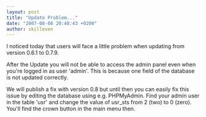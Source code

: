 ```yaml
---
layout: post
title: "Update Problem..."
date: "2007-08-08 20:48:43 +0200"
author: skilleven
---
```


I noticed today that users will face a little problem when updating from version 0.6.1 to 0.7.9.

After the Update you will not be able to access the admin panel even when you're logged in as user 'admin'.
This is because one field of the database is not updated correctly.

We will publish a fix with version 0.8 but until then you can easily fix this issue by editing the database using e.g. PHPMyAdmin.
Find your admin user in the table 'usr' and change the value of usr_sts from 2 (two) to 0 (zero).
You'll find the crown button in the main menu then.
